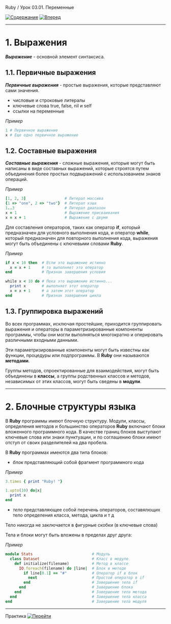 Ruby / Урок 03.01. Переменные

[![Содержание](https://img.shields.io/badge/-%D0%A1%D0%BE%D0%B4%D0%B5%D1%80%D0%B6%D0%B0%D0%BD%D0%B8%D0%B5-purple)](README.md)
[![Вперед](https://img.shields.io/badge/-%D0%92%D0%BF%D0%B5%D1%80%D0%B5%D0%B4-brightgreen)](2.Практика.md)

***

# 1. Выражения

***Выражение*** - основной элемент синтаксиса. 

## 1.1. Первичные выражения

***Первичные выражения*** - простые выражения, которые представляют сами значения.

* числовые и строковые литералы
* ключевые слова true, false, nil и self
* ссылки на переменные
  
*Пример*

```ruby
1 # Первичное выражение
x # Еще одно первичное выражение
```

## 1.2. Составные выражения

***Составные выражения*** - сложные выражения, которые могут быть написаны в виде составных выражений, 
которые строятся путем объединения более простых подвыражений с использованием знаков операций.

*Пример*

```ruby
[1, 2, 3]                 # Литерал массива
{1 => "one", 2 => "two"}  # Литерал хэша
1..3                      # Литерал диапазон
x = 1                     # Выражение присваивания
x = x + 1                 # Выражение с двумя
```

Для составления операторов, таких как оператор **if**, который предназначен для условного выполнения кода, 
и оператор **while**, который предназначен для повторного выполнения кода, 
выражения могут быть объединены с ключевыми словами **Ruby**.

*Пример*

```ruby
if x < 10 then  # Если это выражение истинно
  x = x + 1     # то выполняет это оператор
end             # Признак завершения условия

while x < 10 do # Пока это выражение истинно...
  print x       # выполняет этот оператор
  x = x + 1     # а затем этот оператор
end             # Признак завершения цикла
```

## 1.3. Группировка выражений

Во всех программах, исключая простейшие, приходится группировать выражения и операторы в 
параметризированные компоненты программы, чтобы они могли выполняться многократно и 
оперировать различными входными данными. 

Эти параметризированные компоненты могут быть известны как функции, процедуры или подпрограммы. 
В **Ruby** они называются **методами**.

Группы методов, спроектированные для взаимодействия, могут быть объединены в **классы**, 
а группы родственных классов и методов, независимых от этих классов, могут быть сведены в **модули**.

***

# 2. Блочные структуры языка

В **Ruby** программы имеют блочную структуру. Модули, классы, определения методов и большинство операторов **Ruby** 
включают блоки вложенного программного кода. В качестве границ блоков выступают ключевые слова или знаки пунктуации, 
и по соглашению блоки имеют отступ от своих разделителей на два пробела.

В **Ruby** программах имеются два типа блоков:

* *блок* представляющий собой фрагмент программного кода

*Пример*

```ruby
3.times { print "Ruby! "}

1.upto(10) do|x|
  print x
end
```

* *тело* представляющее собой перечень операторов, составялющих тело определения класса, метода, цикла и т д

Тело никогда не заключается в фигурные скобки (в ключевые слова)
    
Тела и блоки могут быть вложены в пределах друг друга:

*Пример*

```ruby
module Stats                          # Модуль
  class Dataset                       # Класс в модуле
    def initialize(filename)          # Метод в классе
      IO.foreach(filename) do |line|  # Блок в методе
        if line[0.1] == "#"           # Оператор if в блок
          next                        # Простой оператор в if
        end                           # Завершение тела if
      end                             # Завершение блока
    end                               # Завершение тепа метода
  end                                 # Завершение тела класса
end                                   # Завершение тела модуля
```


***

Практика [![Перейти](https://img.shields.io/badge/-%D0%9F%D0%B5%D1%80%D0%B5%D0%B9%D1%82%D0%B8-blue)](2.Практика.md)
